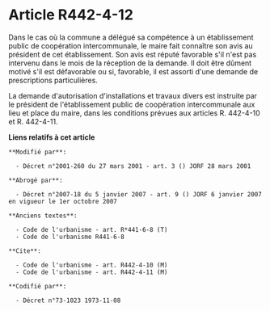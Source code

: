 # Article R442-4-12

Dans le cas où la commune a délégué sa compétence à un établissement public de coopération intercommunale, le maire fait
connaître son avis au président de cet établissement. Son avis est réputé favorable s'il n'est pas intervenu dans le mois de
la réception de la demande. Il doit être dûment motivé s'il est défavorable ou si, favorable, il est assorti d'une demande de
prescriptions particulières.

La demande d'autorisation d'installations et travaux divers est instruite par le président de l'établissement public de
coopération intercommunale aux lieu et place du maire, dans les conditions prévues aux articles R. 442-4-10 et R. 442-4-11.

**Liens relatifs à cet article**

	**Modifié par**:

	  - Décret n°2001-260 du 27 mars 2001 - art. 3 () JORF 28 mars 2001

	**Abrogé par**:

	  - Décret n°2007-18 du 5 janvier 2007 - art. 9 () JORF 6 janvier 2007 en vigueur le 1er octobre 2007

	**Anciens textes**:

	  - Code de l'urbanisme - art. R*441-6-8 (T)
	  - Code de l'urbanisme R441-6-8

	**Cite**:

	  - Code de l'urbanisme - art. R442-4-10 (M)
	  - Code de l'urbanisme - art. R442-4-11 (M)

	**Codifié par**:

	  - Décret n°73-1023 1973-11-08
